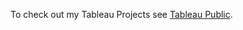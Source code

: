 To check out my Tableau Projects see [Tableau Public](https://public.tableau.com/app/profile/abida.abdullah/vizzes).
